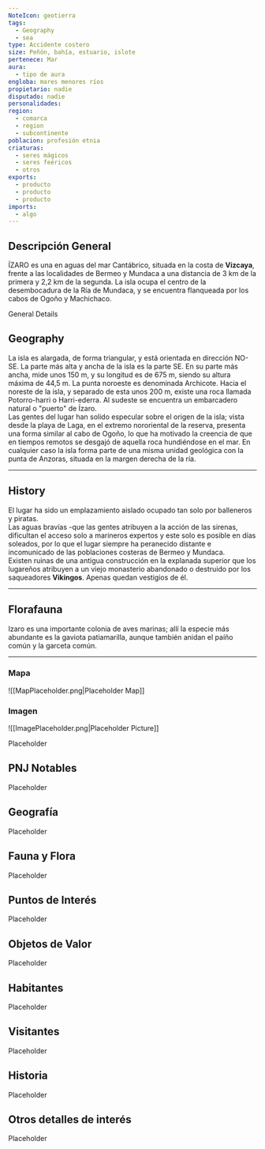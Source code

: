 ```yaml
---
NoteIcon: geotierra
tags:
  - Geography
  - sea
type: Accidente costero
size: Peñón, bahía, estuario, islote
pertenece: Mar
aura:
  - tipo de aura
engloba: mares menores ríos
propietario: nadie
disputado: nadie
personalidades: 
region:
  - comarca
  - region
  - subcontinente
poblacion: profesión etnia
criaturas:
  - seres mágicos
  - seres feéricos
  - otros
exports:
  - producto
  - producto
  - producto
imports:
  - algo
---
```






## Descripción General
 <section class="wa-section main-content"><p><span class="dropcap">Í</span>ZARO es una en aguas del mar Cantábrico, situada en la costa de <strong class="article-unlinked">Vizcaya</strong>, frente a las localidades de Bermeo y Mundaca a una distancia de 3 km de la primera y 2,2 km de la segunda. La isla ocupa el centro de la desembocadura de la <span data-article-privacy="private" data-article-id="4ab3ce90-c6a2-47c3-bf3f-2f0a54161ad0" data-template-type="location" class="private-article article-unlinked entity-link wa-link">Ría de Mundaca</span>, y se encuentra flanqueada por los cabos de Ogoño y Machichaco. 
<br /></p></section>  <section data-section-id="sidebarcontent" class="wa-section public"><dl><dt>General Details</dt><dd><div id="08d9195beda4176868cf02315991a585" class="visibility-toggler image-thumb-container user-css-image-thumbnail position-relative padding-10 "><img src="https://worldanvil.com/uploads/images/2f951b6ae25777880203d410689c64b9.jpeg" alt title="640px-Izaro_island_2.jpeg" /></div></dd></dl></section><section data-section-id="geography" class="wa-section public"><h2>Geography</h2>
<p>La isla es alargada, de forma triangular, y está orientada en dirección NO-SE. La parte más alta y ancha de la isla es la parte SE. En su parte más ancha, mide unos 150 m, y su longitud es de 675 m, siendo su altura máxima de 44,5 m. La punta noroeste es denominada Archicote. Hacia el noreste de la isla, y separado de esta unos 200 m, existe una roca llamada Potorro-harri o Harri-ederra. Al sudeste se encuentra un embarcadero natural o "puerto" de Ízaro.
<br />Las gentes del lugar han solido especular sobre el origen de la isla; vista desde la playa de Laga, en el extremo nororiental de la reserva, presenta una forma similar al cabo de Ogoño, lo que ha motivado la creencia de que en tiempos remotos se desgajó de aquella roca hundiéndose en el mar. En cualquier caso la isla forma parte de una misma unidad geológica con la punta de Anzoras, situada en la margen derecha de la ría.</p><hr /></section><section data-section-id="history" class="wa-section public"><h2>History</h2>
<p>El lugar ha sido un emplazamiento aislado ocupado tan solo por balleneros y piratas.
<br />Las aguas bravías -que las gentes atribuyen a la acción de las sirenas, dificultan el acceso solo a marineros expertos y este solo es posible en días soleados, por lo que el lugar siempre ha peranecido distante e incomunicado de las poblaciones costeras de Bermeo y Mundaca.
<br />Existen ruinas de una antigua construcción en la explanada superior que los lugareños atribuyen a un viejo monasterio abandonado o destruido por los saqueadores <strong class="article-unlinked">Vikingos</strong>. Apenas quedan vestigios de él.</p><hr /></section><section data-section-id="florafauna" class="wa-section public"><h2>Florafauna</h2>
<p>Izaro es una importante colonia de aves marinas; allí la especie más abundante es la gaviota patiamarilla, aunque también anidan el paíño común y la garceta común.</p><hr /></section>   

### Mapa
![[MapPlaceholder.png|Placeholder Map]]

### Imagen
![[ImagePlaceholder.png|Placeholder Picture]]

Placeholder

## PNJ Notables
Placeholder

## Geografía
Placeholder

## Fauna y Flora
Placeholder

## Puntos de Interés
Placeholder

## Objetos de Valor
Placeholder

## Habitantes
Placeholder

## Visitantes
Placeholder

## Historia
Placeholder

## Otros detalles de interés
Placeholder

